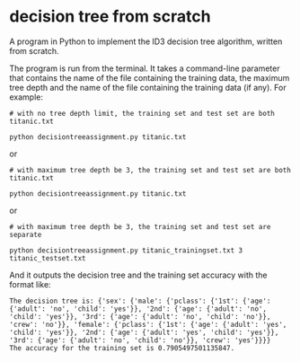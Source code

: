 # decision tree from scratch
A program in Python to implement the ID3 decision tree algorithm, written from scratch.

The program is run from the terminal. It takes a command-line parameter that contains the name of the file containing the training data, the maximum tree depth and the name of the file containing the training data (if any). For example:
```
# with no tree depth limit, the training set and test set are both titanic.txt

python decisiontreeassignment.py titanic.txt 
```
or
```
# with maximum tree depth be 3, the training set and test set are both titanic.txt

python decisiontreeassignment.py titanic.txt
```
or
```
# with maximum tree depth be 3, the training set and test set are separate

python decisiontreeassignment.py titanic_trainingset.txt 3 titanic_testset.txt
```
  
And it outputs the decision tree and the training set accuracy with the format like:
```
The decision tree is: {'sex': {'male': {'pclass': {'1st': {'age': {'adult': 'no', 'child': 'yes'}}, '2nd': {'age': {'adult': 'no', 'child': 'yes'}}, '3rd': {'age': {'adult': 'no', 'child': 'no'}}, 'crew': 'no'}}, 'female': {'pclass': {'1st': {'age': {'adult': 'yes', 'child': 'yes'}}, '2nd': {'age': {'adult': 'yes', 'child': 'yes'}}, '3rd': {'age': {'adult': 'no', 'child': 'no'}}, 'crew': 'yes'}}}}
The accuracy for the training set is 0.7905497501135847.
```
